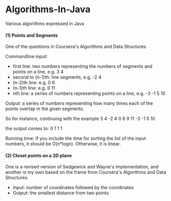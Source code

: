 # Algorithms-In-Java
Various algorithms expressed in Java

<h4>(1) Points and Segments</h4>

One of the questions in Coursera's Algorithms and Data Structures

Commandline input:
* first line: two numbers representing the numbers of segments and points on a line, e.g. 3 4
* second to (n-1)th: line segments, e.g. -2 4
* (n-2)th line: e.g. 0 6
* (n-1)th line: e.g. 9 11
* nth line: a series of numbers representing points on a line, e.g. -3 -1 5 10

Output:
a series of numbers representing how many times each of the points overlap in the given segments.

So for instance, continuing with the example
3 4
-2 4
0 6
9 11
-3 -1 5 10

the output comes to:
0 1 1 1

Running time: 
If you include the time for sorting the list of the input numbers, it should be O(n*logn). Otherwise, it is linear.

<h4>(2) Closet points on a 2D plane</h4>

One is a revised version of Sedgewick and Wayne's implementation, and another is my own based on the frame from Coursera's Algorithms and Data Structures.

* Input: number of coordinates followed by the coordinates
* Output: the smallest distance from two points
